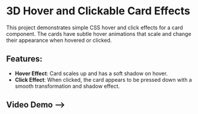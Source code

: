 # 3D Hover and Clickable Card Effects

This project demonstrates simple CSS hover and click effects for a card component. The cards have subtle hover animations that scale and change their appearance when hovered or clicked.

## Features:
- **Hover Effect**: Card scales up and has a soft shadow on hover.
- **Click Effect**: When clicked, the card appears to be pressed down with a smooth transformation and shadow effect.

## Video Demo -->
